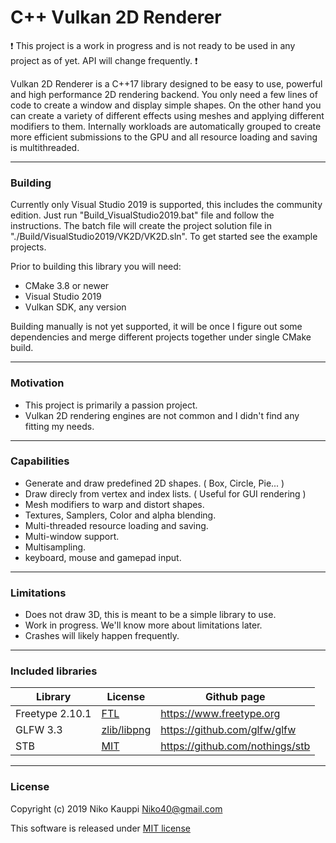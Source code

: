 
# C++ Vulkan 2D Renderer

:exclamation: This project is a work in progress and is not ready to be used in any project as of yet. API will change frequently. :exclamation:

Vulkan 2D Renderer is a C++17 library designed to be easy to use, powerful and high performance 2D rendering backend.
You only need a few lines of code to create a window and display simple shapes.
On the other hand you can create a variety of different effects using meshes and applying different modifiers to them.
Internally workloads are automatically grouped to create more efficient submissions to the GPU and all resource loading and saving is multithreaded.

------

### Building

Currently only Visual Studio 2019 is supported, this includes the community edition. Just run "Build_VisualStudio2019.bat" file and follow the instructions. The batch file will create the project solution file in "./Build/VisualStudio2019/VK2D/VK2D.sln".
To get started see the example projects.

Prior to building this library you will need:
- CMake 3.8 or newer
- Visual Studio 2019
- Vulkan SDK, any version

Building manually is not yet supported, it will be once I figure out some dependencies and merge different projects together under single CMake build.

------

### Motivation

- This project is primarily a passion project.
- Vulkan 2D rendering engines are not common and I didn't find any fitting my needs.

------

### Capabilities

- Generate and draw predefined 2D shapes. ( Box, Circle, Pie... )
- Draw direcly from vertex and index lists. ( Useful for GUI rendering )
- Mesh modifiers to warp and distort shapes.
- Textures, Samplers, Color and alpha blending.
- Multi-threaded resource loading and saving.
- Multi-window support.
- Multisampling.
- keyboard, mouse and gamepad input.

------

### Limitations

- Does not draw 3D, this is meant to be a simple library to use.
- Work in progress. We'll know more about limitations later.
- Crashes will likely happen frequently.

------

### Included libraries

| Library | License | Github page |
| --- | --- | --- |
| Freetype 2.10.1 | [FTL](ExternalLibraries/freetype-2.10.1/docs/FTL.TXT) | https://www.freetype.org |
| GLFW 3.3 | [zlib/libpng](ExternalLibraries/glfw-3.3/LICENSE.md) | https://github.com/glfw/glfw |
| STB | [MIT](ExternalLibraries/stb/LICENSE.md) | https://github.com/nothings/stb |

------

### License

Copyright (c) 2019 Niko Kauppi Niko40@gmail.com

This software is released under [MIT license](LICENSE.md)

